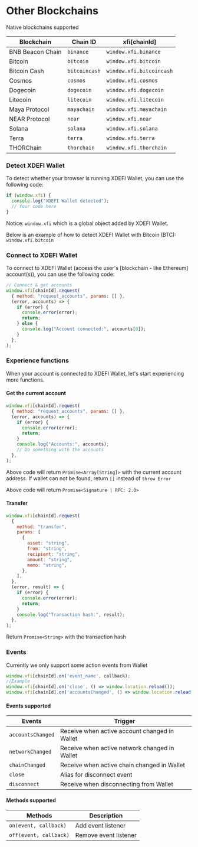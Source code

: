 # Other Blockchains

Native blockchains supported

| Blockchain       | Chain ID      | xfi[chainId]             |
| ---------------- | ------------- | ------------------------ |
| BNB Beacon Chain | `binance`     | `window.xfi.binance`     |
| Bitcoin          | `bitcoin`     | `window.xfi.bitcoin`     |
| Bitcoin Cash     | `bitcoincash` | `window.xfi.bitcoincash` |
| Cosmos           | `cosmos`      | `window.xfi.cosmos`      |
| Dogecoin         | `dogecoin`    | `window.xfi.dogecoin`    |
| Litecoin         | `litecoin`    | `window.xfi.litecoin`    |
| Maya Protocol    | `mayachain`   | `window.xfi.mayachain`   |
| NEAR Protocol    | `near`        | `window.xfi.near`        |
| Solana           | `solana`      | `window.xfi.solana`      |
| Terra            | `terra`       | `window.xfi.terra`       |
| THORChain        | `thorchain`   | `window.xfi.thorchain`   |

### Detect XDEFI Wallet

To detect whether your browser is running XDEFI Wallet, you can use the following code:

```javascript
if (window.xfi) {
  console.log("XDEFI Wallet detected");
  // Your code here
}
```

Notice: `window.xfi` which is a global object added by XDEFI Wallet.

Below is an example of how to detect XDEFI Wallet with Bitcoin (BTC): `window.xfi.bitcoin`

<div ref="refDetectWallet"/>

### Connect to XDEFI Wallet

To connect to XDEFI Wallet (access the user's [blockchain - like Ethereum] account(s)), you can use the following code:

```javascript
// Connect & get accounts
window.xfi[chainId].request(
  { method: "request_accounts", params: [] },
  (error, accounts) => {
    if (error) {
      console.error(error);
      return;
    } else {
      console.log("Account connected:", accounts[0]);
    }
  },
);
```

### Experience functions

When your account is connected to XDEFI Wallet, let's start experiencing more functions.

#### Get the current account

```javascript
window.xfi[chainId].request(
  { method: "request_accounts", params: [] },
  (error, accounts) => {
    if (error) {
      console.error(error);
      return;
    }
    console.log("Accounts:", accounts);
    // Do something with the accounts
  },
);
```

Above code will return `Promise<Array[String]>` with the current account address. If wallet can not be found, return `[]` instead of `throw Error`

Above code will return `Promise<Signature | RPC: 2.0>`

#### Transfer

```javascript
window.xfi[chainId].request(
  {
    method: "transfer",
    params: [
      {
        asset: "string",
        from: "string",
        recipient: "string",
        amount: "string",
        memo: "string",
      },
    ],
  },
  (error, result) => {
    if (error) {
      console.error(error);
      return;
    }
    console.log("Transaction hash:", result);
  },
);
```

Return `Promise<String>` with the transaction hash

### Events

Currently we only support some action events from Wallet

```javascript
window.xfi[chainId].on('event_name', callback);
​//Example
window.xfi[chainId].on('close', () => window.location.reload());
window.xfi[chainId].on('accountsChanged', () => window.location.reload());
```

#### Events supported

| Events            | Trigger                                       |
| ----------------- | --------------------------------------------- |
| `accountsChanged` | Receive when active account changed in Wallet |
| `networkChanged`  | Receive when active network changed in Wallet |
| `chainChanged`    | Receive when active chain changed in Wallet   |
| `close`           | Alias for disconnect event                    |
| `disconnect`      | Receive when disconnecting from Wallet        |

#### Methods supported

| Methods                | Description           |
| ---------------------- | --------------------- |
| `on(event, callback)`  | Add event listener    |
| `off(event, callback)` | Remove event listener |

<script setup>
import { createElement } from 'react'
import { createRoot } from 'react-dom/client'
import { ref, onMounted } from 'vue'

import DetectWallet from '../components/DetectWallet.jsx'

const refDetectWallet = ref()
const refConnectWallet = ref()
onMounted(() => {
  const rootDetectWallet = createRoot(refDetectWallet.value)
  rootDetectWallet.render(createElement(DetectWallet, {
    chainId: 'bitcoin',
  }, null))
})
</script>
